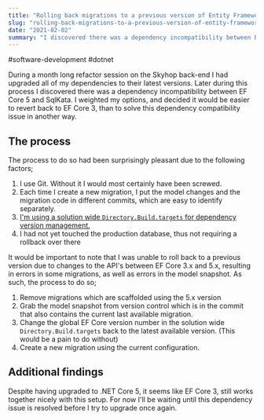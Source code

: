```yaml
---
title: "Rolling back migrations to a previous version of Entity Framework Core"
slug: "rolling-back-migrations-to-a-previous-version-of-entity-framework-core"
date: "2021-02-02"
summary: "I discovered there was a dependency incompatibility between EF Core 5 and SqlKata. I weighted my options, and decided it would be easier to revert back to EF Core 3, than to solve this dependency compatibility issue in another way."
---
```


#software-development #dotnet

During a month long refactor session on the Skyhop back-end I had upgraded all of my dependencies to their latest versions. Later during this process I discovered there was a dependency incompatibility between EF Core 5 and SqlKata. I weighted my options, and decided it would be easier to revert back to EF Core 3, than to solve this dependency compatibility issue in another way.

## The process

The process to do so had been surprisingly pleasant due to the following factors;

1. I use Git. Without it I would most certainly have been screwed.
2. Each time I create a new migration, I put the model changes and the migration code in different commits, which are easy to identify separately.
3. [I'm using a solution wide `Directory.Build.targets` for dependency version management.](https://www.strathweb.com/2018/07/solution-wide-nuget-package-version-handling-with-msbuild-15/)
4. I had not yet touched the production database, thus not requiring a rollback over there

It would be important to note that I was unable to roll back to a previous version due to changes to the API's between EF Core 3.x and 5.x, resulting in errors in some migrations, as well as errors in the model snapshot. As such, the process to do so;

1. Remove migrations which are scaffolded using the 5.x version
2. Grab the model snapshot from version control which is in the commit that also contains the current last available migration.
3. Change the global EF Core version number in the solution wide `Directory.Build.targets` back to the latest available version. (This would be a pain to do without)
4. Create a new migration using the current configuration.

## Additional findings
Despite having upgraded to .NET Core 5, it seems like EF Core 3, still works together nicely with this setup. For now I'll be waiting until this dependency issue is resolved before I try to upgrade once again.


